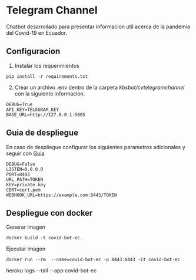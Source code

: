 # Telegram Channel
Chatbot desarrollado para presentar informacion util acerca de la pandemia del Covid-19 en Ecuador.


## Configuracion

1. Instalar los requerimientos

```shell script
pip install -r requirements.txt
```

2. Crear un archivo .env dentro de la carpeta *kbsbot/cvtelegramchannel* con la siguiente informacion.

```
DEBUG=True
API_KEY=TELEGRAM_KEY
BASE_URL=http://127.0.0.1:5005
```
 

## Guia de despliegue

En caso de despliegue configurar los siguientes parametros adicionales y seguir con [Guia](https://github.com/python-telegram-bot/python-telegram-bot/wiki/Webhooks)

```
DEBUG=False
LISTEN=0.0.0.0
PORT=8443
URL_PATH=TOKEN
KEY=private.key
CERT=cert.pem
WEBHOOK_URL=https://example.com:8443/TOKEN
```

## Despliegue con docker

Generar imagen 
```
docker build -t covid-bot-ec .
```

Ejecutar imagen

```
docker run --rm  --name=covid-bot-ec -p 8443:8443 -it covid-bot-ec
```

heroku logs --tail --app covid-bot-ec